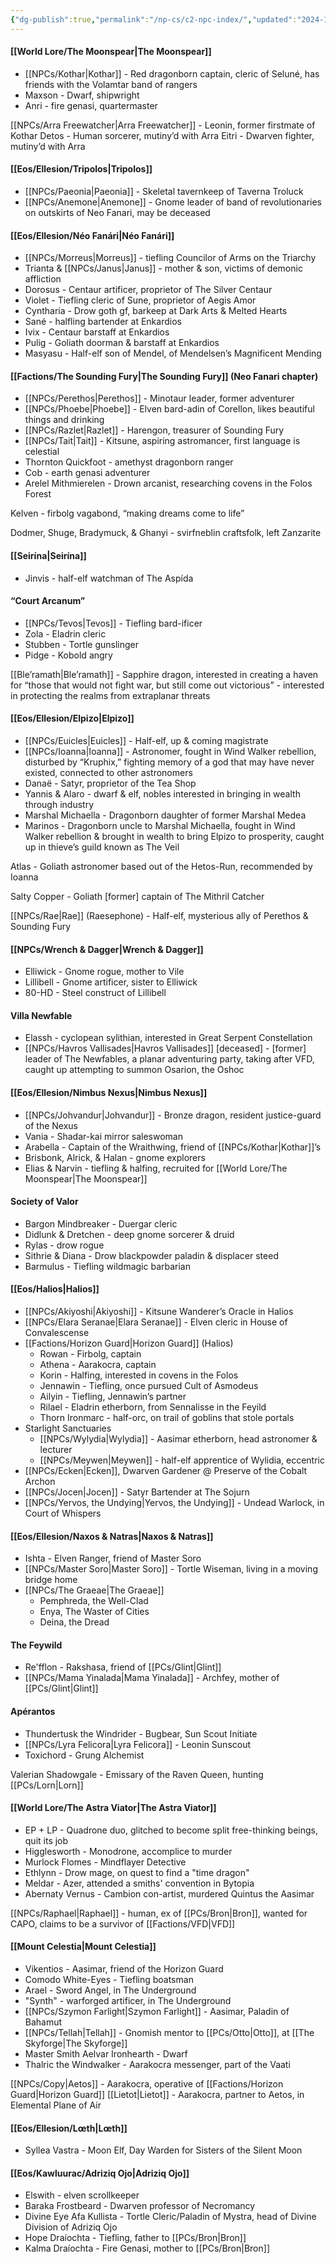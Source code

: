 ```yaml
---
{"dg-publish":true,"permalink":"/np-cs/c2-npc-index/","updated":"2024-12-23T10:42:46.237-05:00"}
---
```


#### [[World Lore/The Moonspear\|The Moonspear]]
- [[NPCs/Kothar\|Kothar]] - Red dragonborn captain, cleric of Seluné, has friends with the Volamtar band of rangers
- Maxson - Dwarf, shipwright
- Anri - fire genasi, quartermaster
  
[[NPCs/Arra Freewatcher\|Arra Freewatcher]] - Leonin, former firstmate of Kothar
Detos - Human sorcerer, mutiny’d with Arra
Eitri - Dwarven fighter, mutiny’d with Arra

#### [[Eos/Ellesion/Tripolos\|Tripolos]]
- [[NPCs/Paeonia\|Paeonia]] - Skeletal tavernkeep of Taverna Troluck
- [[NPCs/Anemone\|Anemone]] - Gnome leader of band of revolutionaries on outskirts of Neo Fanari, may be deceased 

#### [[Eos/Ellesion/Néo Fanári\|Néo Fanári]]
- [[NPCs/Morreus\|Morreus]] - tiefling Councilor of Arms on the Triarchy
- Trianta & [[NPCs/Janus\|Janus]] - mother & son, victims of demonic affliction
- Dorosus - Centaur artificer, proprietor of The Silver Centaur
- Violet - Tiefling cleric of Sune, proprietor of Aegis Amor
- Cyntharia - Drow goth gf, barkeep at Dark Arts & Melted Hearts
- Sané - halfling bartender at Enkardios
- Ivix - Centaur barstaff at Enkardios
- Pulig - Goliath doorman & barstaff at Enkardios
- Masyasu - Half-elf son of Mendel, of Mendelsen’s Magnificent Mending

#### [[Factions/The Sounding Fury\|The Sounding Fury]] (Neo Fanari chapter)
- [[NPCs/Perethos\|Perethos]] - Minotaur leader, former adventurer
- [[NPCs/Phoebe\|Phoebe]] - Elven bard-adin of Corellon, likes beautiful things and drinking 
- [[NPCs/Razlet\|Razlet]] - Harengon, treasurer of Sounding Fury
- [[NPCs/Tait\|Tait]] - Kitsune, aspiring astromancer, first language is celestial 
- Thornton Quickfoot - amethyst dragonborn ranger
- Cob - earth genasi adventurer 
- Arelel Mithmierelen - Drown arcanist, researching covens in the Folos Forest

Kelven - firbolg vagabond, “making dreams come to life”

Dodmer, Shuge, Bradymuck, & Ghanyi - svirfneblin craftsfolk, left Zanzarite

#### [[Seirína\|Seirína]]
- Jinvis - half-elf watchman of The Aspída

#### “Court Arcanum”
- [[NPCs/Tevos\|Tevos]] - Tiefling bard-ificer
- Zola - Eladrin cleric
- Stubben - Tortle gunslinger 
- Pidge - Kobold angry

[[Ble’ramath\|Ble’ramath]] - Sapphire dragon, interested in creating a haven for “those that would not fight war, but still come out victorious” - interested in protecting the realms from extraplanar threats

#### [[Eos/Ellesion/Elpizo\|Elpizo]]
- [[NPCs/Euicles\|Euicles]] - Half-elf, up & coming magistrate
- [[NPCs/Ioanna\|Ioanna]] - Astronomer, fought in Wind Walker rebellion, disturbed by “Kruphix,” fighting memory of a god that may have never existed, connected to other astronomers
- Danaë - Satyr, proprietor of the Tea Shop
- Yannis & Alaro - dwarf & elf, nobles interested in bringing in wealth through industry
- Marshal Michaella - Dragonborn daughter of former Marshal Medea
- Marinos - Dragonborn uncle to Marshal Michaella, fought in Wind Walker rebellion & brought in wealth to bring Elpizo to prosperity, caught up in thieve’s guild known as The Veil

Atlas - Goliath astronomer based out of the Hetos-Run, recommended by Ioanna

Salty Copper - Goliath [former] captain of The Mithril Catcher

[[NPCs/Rae\|Rae]] (Raesephone) - Half-elf, mysterious ally of Perethos & Sounding Fury

#### [[NPCs/Wrench & Dagger\|Wrench & Dagger]]
- Elliwick - Gnome rogue, mother to Vile
- Lillibell - Gnome artificer, sister to Elliwick
- 80-HD - Steel construct of Lillibell

#### Villa Newfable
- Elassh - cyclopean sylithian, interested in Great Serpent Constellation 
- [[NPCs/Havros Vallisades\|Havros Vallisades]] [deceased] - [former] leader of The Newfables, a planar adventuring party, taking after VFD, caught up attempting to summon Osarion, the Oshoc

#### [[Eos/Ellesion/Nimbus Nexus\|Nimbus Nexus]]
- [[NPCs/Johvandur\|Johvandur]] - Bronze dragon, resident justice-guard of the Nexus
- Vania - Shadar-kai mirror saleswoman
- Arabella - Captain of the Wraithwing, friend of [[NPCs/Kothar\|Kothar]]’s
- Brisbonk, Alrick, & Halan - gnome explorers
- Elias & Narvin - tiefling & halfing, recruited for [[World Lore/The Moonspear\|The Moonspear]]

#### Society of Valor
- Bargon Mindbreaker - Duergar cleric
- Didlunk & Dretchen - deep gnome sorcerer & druid
- Rylas - drow rogue
- Sithrie & Diana - Drow blackpowder paladin & displacer steed
- Barmulus - Tiefling wildmagic barbarian

#### [[Eos/Halios\|Halios]]
- [[NPCs/Akiyoshi\|Akiyoshi]] - Kitsune Wanderer’s Oracle in Halios
- [[NPCs/Elara Seranae\|Elara Seranae]] - Elven cleric in House of Convalescense 
- [[Factions/Horizon Guard\|Horizon Guard]] (Halios)
	- Rowan - Firbolg, captain
	- Athena - Aarakocra, captain
	- Korin - Halfing, interested in covens in the Folos
	- Jennawin - Tiefling, once pursued Cult of Asmodeus
	- Ailyin - Tiefling, Jennawin’s partner
	- Rilael - Eladrin etherborn, from Sennalisse in the Feyild
	- Thorn Ironmarc - half-orc, on trail of goblins that stole portals
- Starlight Sanctuaries
	- [[NPCs/Wylydia\|Wylydia]] - Aasimar etherborn, head astronomer & lecturer
	- [[NPCs/Meywen\|Meywen]] - half-elf apprentice of Wylidia, eccentric
- [[NPCs/Ecken\|Ecken]], Dwarven Gardener @ Preserve of the Cobalt Archon
- [[NPCs/Jocen\|Jocen]] - Satyr Bartender at The Sojurn
- [[NPCs/Yervos, the Undying\|Yervos, the Undying]] - Undead Warlock, in Court of Whispers

#### [[Eos/Ellesion/Naxos & Natras\|Naxos & Natras]]
- Ishta - Elven Ranger, friend of Master Soro
- [[NPCs/Master Soro\|Master Soro]] - Tortle Wiseman, living in a moving bridge home
- [[NPCs/The Graeae\|The Graeae]]
	- Pemphreda, the Well-Clad
	- Enya, The Waster of Cities
	- Deina, the Dread

#### The Feywild
- Re'fflon - Rakshasa, friend of [[PCs/Glint\|Glint]]
- [[NPCs/Mama Yinalada\|Mama Yinalada]] - Archfey, mother of [[PCs/Glint\|Glint]]

#### Apérantos
- Thundertusk the Windrider - Bugbear, Sun Scout Initiate
- [[NPCs/Lyra Felicora\|Lyra Felicora]] - Leonin Sunscout
- Toxichord - Grung Alchemist

Valerian Shadowgale - Emissary of the Raven Queen, hunting [[PCs/Lorn\|Lorn]]

#### [[World Lore/The Astra Viator\|The Astra Viator]]
- EP + LP - Quadrone duo, glitched to become split free-thinking beings, quit its job
- Higglesworth - Monodrone, accomplice to murder
- Murlock Flomes - Mindflayer Detective
- Ethlynn - Drow mage, on quest to find a "time dragon"
- Meldar - Azer, attended a smiths' convention in Bytopia
- Abernaty Vernus - Cambion con-artist, murdered Quintus the Aasimar

[[NPCs/Raphael\|Raphael]] - human, ex of [[PCs/Bron\|Bron]], wanted for CAPO, claims to be a survivor of [[Factions/VFD\|VFD]]

#### [[Mount Celestia\|Mount Celestia]]
- Vikentios - Aasimar, friend of the Horizon Guard
- Comodo White-Eyes - Tiefling boatsman
- Arael - Sword Angel, in The Underground
- "Synth" - warforged artificer, in The Underground
- [[NPCs/Szymon Farlight\|Szymon Farlight]] - Aasimar, Paladin of Bahamut
- [[NPCs/Tellah\|Tellah]] - Gnomish mentor to [[PCs/Otto\|Otto]], at [[The Skyforge\|The Skyforge]]
- Master Smith Aelvar Ironhearth - Dwarf
- Thalric the Windwalker - Aarakocra messenger, part of the Vaati

[[NPCs/Copy\|Aetos]] - Aarakocra, operative of [[Factions/Horizon Guard\|Horizon Guard]]
	[[Lietot\|Lietot]] - Aarakocra, partner to Aetos, in Elemental Plane of Air

#### [[Eos/Ellesion/Lœth\|Lœth]]
- Syllea Vastra - Moon Elf, Day Warden for Sisters of the Silent Moon

#### [[Eos/Kawluurac/Adriziq Ojo\|Adriziq Ojo]]
- Elswith - elven scrollkeeper
- Baraka Frostbeard - Dwarven professor of Necromancy
- Divine Eye Afa Kullista - Tortle Cleric/Paladin of Mystra, head of Divine Division of Adriziq Ojo
- Hope Draíochta - Tiefling, father to [[PCs/Bron\|Bron]]
- Kalma Draíochta - Fire Genasi, mother to [[PCs/Bron\|Bron]]